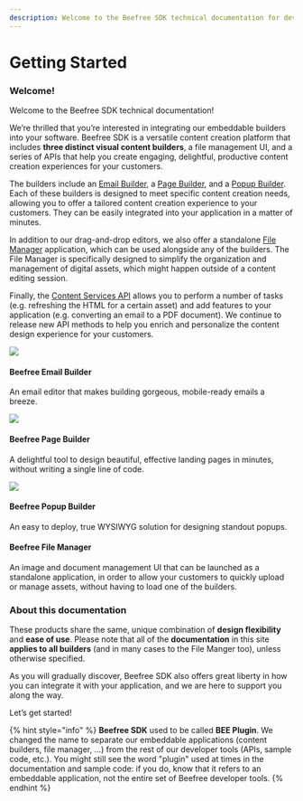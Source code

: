 ```yaml
---
description: Welcome to the Beefree SDK technical documentation for developers!
---
```


# Getting Started

### Welcome! <a href="#welcome" id="welcome"></a>

Welcome to the Beefree SDK technical documentation!

We’re thrilled that you’re interested in integrating our embeddable builders into your software. Beefree SDK is a versatile content creation platform that includes **three distinct visual content builders**, a file management UI, and a series of APIs that help you create engaging, delightful, productive content creation experiences for your customers.

The builders include an [Email Builder](email-builder.md), a [Page Builder](page-builder/), and a [Popup Builder](popup-builder/). Each of these builders is designed to meet specific content creation needs, allowing you to offer a tailored content creation experience to your customers. They can be easily integrated into your application in a matter of minutes.

In addition to our drag-and-drop editors, we also offer a standalone [File Manager](file-manager-application-overview.md) application, which can be used alongside any of the builders. The File Manager is specifically designed to simplify the organization and management of digital assets, which might happen outside of a content editing session.

Finally, the [Content Services API](content-services-api/) allows you to perform a number of tasks (e.g. refreshing the HTML for a certain asset) and add features to your application (e.g. converting an email to a PDF document). We continue to release new API methods to help you enrich and personalize the content design experience for your customers.

![](https://docs.beefree.io/wp-content/uploads/2021/08/emailbuilder-e1629383000405.png)&#x20;

#### Beefree Email Builder

An email editor that makes building gorgeous, mobile-ready emails a breeze.

![](https://docs.beefree.io/wp-content/uploads/2021/08/pagebuilder-e1629383020614.png)&#x20;

#### Beefree Page Builder

A delightful tool to design beautiful, effective landing pages in minutes, without writing a single line of code.

![](https://docs.beefree.io/wp-content/uploads/2021/08/popupbuilder-e1629383038360.png)

#### Beefree Popup Builder

An easy to deploy, true WYSIWYG solution for designing standout popups.

#### Beefree File Manager

An image and document management UI that can be launched as a standalone application, in order to allow your customers to quickly upload or manage assets, without having to load one of the builders.

### About this documentation <a href="#about-this-documentation" id="about-this-documentation"></a>

These products share the same, unique combination of **design flexibility** and **ease of use**. Please note that all of the **documentation** in this site **applies to all builders** (and in many cases to the File Manger too), unless otherwise specified.

As you will gradually discover, Beefree SDK also offers great liberty in how you can integrate it with your application, and we are here to support you along the way.

Let’s get started!

{% hint style="info" %}
**Beefree SDK** used to be called **BEE Plugin**. We changed the name to separate our embeddable applications (content builders, file manager, ...) from the rest of our developer tools (APIs, sample code, etc.). You might still see the word "plugin" used at times in the documentation and sample code: if you do, know that it refers to an embeddable application, not the entire set of Beefree developer tools.
{% endhint %}
